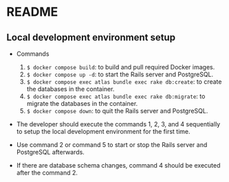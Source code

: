 # README

## Local development environment setup

- Commands

  1. `$ docker compose build`: to build and pull required Docker images.
  2. `$ docker compose up -d`: to start the Rails server and PostgreSQL.
  3. `$ docker compose exec atlas bundle exec rake db:create`: to create the databases in the container.
  4. `$ docker compose exec atlas bundle exec rake db:migrate`: to migrate the databases in the container.
  5. `$ docker compose down`: to quit the Rails server and PostgreSQL.

- The developer should execute the commands 1, 2, 3, and 4 sequentially to setup the local development environment for the first time.
- Use command 2 or command 5 to start or stop the Rails server and PostgreSQL afterwards.
- If there are database schema changes, command 4 should be executed after the command 2.
